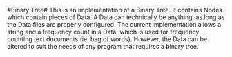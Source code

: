 #Binary Tree#
This is an implementation of a Binary Tree. It contains Nodes which contain pieces of Data.
A Data can technically be anything, as long as the Data files are properly configured. The
current implementation allows a string and a frequency count in a Data, which is used for
frequency counting text documents (ie. bag of words). However, the Data can be altered to
suit the needs of any program that requires a binary tree.

